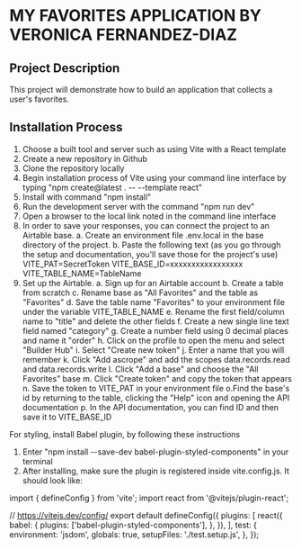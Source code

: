 # MY FAVORITES APPLICATION BY VERONICA FERNANDEZ-DIAZ

## Project Description

This project will demonstrate how to build an application that collects a user's favorites.

## Installation Process

1. Choose a built tool and server such as using Vite with a React template
2. Create a new repository in Github
3. Clone the repository locally
4. Begin installation process of Vite using your command line interface by typing "npm create@latest . -- --template react"
5. Install with command "npm install"
6. Run the development server with the command "npm run dev"
7. Open a browser to the local link noted in the command line interface
8. In order to save your responses, you can connect the project to an Airtable base.
   a. Create an environment file .env.local in the base directory of the project.
   b. Paste the following text (as you go through the setup and documentation, you'll save those for the project's use)
   VITE_PAT=SecretToken
   VITE_BASE_ID=xxxxxxxxxxxxxxxxx VITE_TABLE_NAME=TableName
9. Set up the Airtable.
   a. Sign up for an Airtable account
   b. Create a table from scratch
   c. Rename base as "All Favorites" and the table as "Favorites"
   d. Save the table name "Favorites" to your environment file under the variable VITE_TABLE_NAME
   e. Rename the first field/column name to "title" and delete the other fields
   f. Create a new single line text field named "category"
   g. Create a number field using 0 decimal places and name it "order"
   h. Click on the profile to open the menu and select "Builder Hub"
   i. Select "Create new token"
   j. Enter a name that you will remember
   k. Click "Add ascrope" and add the scopes data.records.read and data.records.write
   l. Click "Add a base" and choose the "All Favorites" base
   m. Click "Create token" and copy the token that appears
   n. Save the token to VITE_PAT in your environment file
   o.Find the base's id by returning to the table, clicking the "Help" icon and opening the API documentation
   p. In the API documentation, you can find ID and then save it to VITE_BASE_ID

For styling, install Babel plugin, by following these instructions

1.  Enter "npm install --save-dev babel-plugin-styled-components" in your terminal
2.  After installing, make sure the plugin is registered inside vite.config.js. It should look like:

import { defineConfig } from 'vite';
import react from '@vitejs/plugin-react';

// https://vitejs.dev/config/
export default defineConfig({
plugins: [
react({
babel: {
plugins: ['babel-plugin-styled-components'],
},
}),
],
test: {
environment: 'jsdom',
globals: true,
setupFiles: './test.setup.js',
},
});
